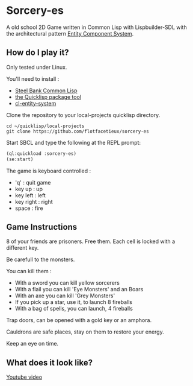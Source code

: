 Sorcery-es
=========

A old school 2D Game written in Common Lisp with Lispbuilder-SDL with the architectural pattern [Entity Component System][1].

How do I play it?
-----------------

Only tested under Linux.

You'll need to install :
- [Steel Bank Common Lisp][2]
- [the Quicklisp package tool][3]
- [cl-entity-system][4]

Clone the repository to your local-projects quicklisp directory.
```
cd ~/quicklisp/local-projects
git clone https://github.com/flotfacetieux/sorcery-es
```

Start SBCL and type the following at the REPL prompt:
```lisp
(ql:quickload :sorcery-es)
(se:start)
```

The game is keyboard controlled :
- 'q' : quit game
- key up : up
- key left : left
- key right : right
- space : fire

Game Instructions 
-----------------
8 of your friends are prisoners. Free them.
Each cell is locked with a different key.

Be carefull to the monsters.

You can kill them :
- With a sword you can kill yellow sorcerers
- With a flail you can kill 'Eye Monsters' and an Boars
- With an axe you can kill 'Grey Monsters'
- If you pick up a star, use it, to launch 8 fireballs
- With a bag of spells, you can launch, 4 fireballs

Trap doors, can be opened with a gold key or an amphora.

Cauldrons are safe places, stay on them to restore your energy.

Keep an eye on time.

What does it look like?
-----------------------

[Youtube video][5]

[1]: https://en.wikipedia.org/wiki/Entity%E2%80%93component%E2%80%93system
[2]: http://www.sbcl.org/
[3]: http://www.quicklisp.org/
[4]: https://github.com/flotfacetieux/cl-entity-system
[5]: https://www.youtube.com/channel/UCEozyq6XnDKQvRLYimYp1uA
